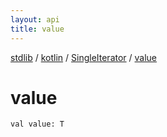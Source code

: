 ```yaml
---
layout: api
title: value
---
```

[stdlib](../../index.md) / [kotlin](../index.md) / [SingleIterator](index.md) / [value](value.md)

# value

```
val value: T
```
